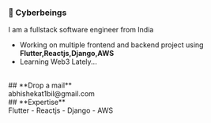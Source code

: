 ### 👋 Cyberbeings
I am a fullstack software engineer from India
- Working on multiple frontend and backend project using **Flutter,Reactjs,Django,AWS**
- Learning Web3 Lately...
<br>
## **Drop a mail**
<br>
abhishekat1bil@gmail.com
<br>
## **Expertise**
<br>
Flutter - Reactjs - Django - AWS
<br>
<br>
